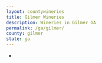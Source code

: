 ```yaml
---
layout: countywineries
title: Gilmer Wineries
description: Wineries in Gilmer GA
permalink: /ga/gilmer/
county: gilmer
state: ga
---
```

-
